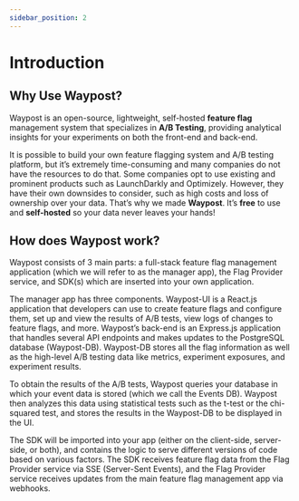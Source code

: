 ```yaml
---
sidebar_position: 2
---
```

# Introduction

## Why Use Waypost?

Waypost is an open-source, lightweight, self-hosted **feature flag** management system that specializes in **A/B Testing**, providing analytical insights for your experiments on both the front-end and back-end.

It is possible to build your own feature flagging system and A/B testing platform, but it’s extremely time-consuming and many companies do not have the resources to do that. Some companies opt to use existing and prominent products such as LaunchDarkly and Optimizely. However, they have their own downsides to consider, such as high costs and loss of ownership over your data.  That’s why we made **Waypost**. It’s **free** to use and **self-hosted** so your data never leaves your hands!

## How does Waypost work?

Waypost consists of 3 main parts: a full-stack feature flag management application (which we will refer to as the manager app), the Flag Provider service, and SDK(s) which are inserted into your own application.

The manager app has three components. Waypost-UI is a React.js application that developers can use to create feature flags and configure them, set up and view the results of A/B tests, view logs of changes to feature flags, and more. Waypost’s back-end is an Express.js application that handles several API endpoints and makes updates to the PostgreSQL database (Waypost-DB). Waypost-DB stores all the flag information as well as the high-level A/B testing data like metrics, experiment exposures, and experiment results.

To obtain the results of the A/B tests, Waypost queries your database in which your event data is stored (which we call the Events DB). Waypost then analyzes this data using statistical tests such as the t-test or the chi-squared test, and stores the results in the Waypost-DB to be displayed in the UI.

The SDK will be imported into your app (either on the client-side, server-side, or both), and contains the logic to serve different versions of code based on various factors. The SDK receives feature flag data from the Flag Provider service via SSE (Server-Sent Events), and the Flag Provider service receives updates from the main feature flag management app via webhooks.